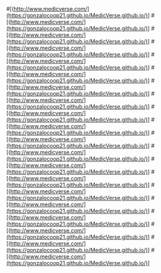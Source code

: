 #[(http://www.medicverse.com/](https://gonzalocoop21.github.io/MedicVerse.github.io/)]
#[(http://www.medicverse.com/](https://gonzalocoop21.github.io/MedicVerse.github.io/)]
#[(http://www.medicverse.com/](https://gonzalocoop21.github.io/MedicVerse.github.io/)]
#[(http://www.medicverse.com/](https://gonzalocoop21.github.io/MedicVerse.github.io/)]
#[(http://www.medicverse.com/](https://gonzalocoop21.github.io/MedicVerse.github.io/)]
#[(http://www.medicverse.com/](https://gonzalocoop21.github.io/MedicVerse.github.io/)]
#[(http://www.medicverse.com/](https://gonzalocoop21.github.io/MedicVerse.github.io/)]
#[(http://www.medicverse.com/](https://gonzalocoop21.github.io/MedicVerse.github.io/)]
#[(http://www.medicverse.com/](https://gonzalocoop21.github.io/MedicVerse.github.io/)]
#[(http://www.medicverse.com/](https://gonzalocoop21.github.io/MedicVerse.github.io/)]
#[(http://www.medicverse.com/](https://gonzalocoop21.github.io/MedicVerse.github.io/)]
#[(http://www.medicverse.com/](https://gonzalocoop21.github.io/MedicVerse.github.io/)]
#[(http://www.medicverse.com/](https://gonzalocoop21.github.io/MedicVerse.github.io/)]
#[(http://www.medicverse.com/](https://gonzalocoop21.github.io/MedicVerse.github.io/)]
#[(http://www.medicverse.com/](https://gonzalocoop21.github.io/MedicVerse.github.io/)]
#[(http://www.medicverse.com/](https://gonzalocoop21.github.io/MedicVerse.github.io/)]
#[(http://www.medicverse.com/](https://gonzalocoop21.github.io/MedicVerse.github.io/)]
#[(http://www.medicverse.com/](https://gonzalocoop21.github.io/MedicVerse.github.io/)]
#[(http://www.medicverse.com/](https://gonzalocoop21.github.io/MedicVerse.github.io/)]
#[(http://www.medicverse.com/](https://gonzalocoop21.github.io/MedicVerse.github.io/)]
